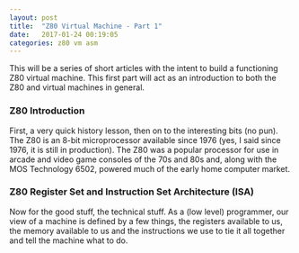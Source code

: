 ```yaml
---
layout: post
title:  "Z80 Virtual Machine - Part 1"
date:   2017-01-24 00:19:05 
categories: z80 vm asm
---
```

This will be a series of short articles with the intent to build a functioning Z80 virtual machine.  This first part will act as an introduction to both the Z80 and virtual machines in general.

### Z80 Introduction
First, a very quick history lesson, then on to the interesting bits (no pun).  The Z80 is an 8-bit microprocessor available since 1976 (yes, I said since 1976, it is still in production).  The Z80 was a popular processor for use in arcade and video game consoles of the 70s and 80s and, along with the MOS Technology 6502, powered much of the early home computer market.

### Z80 Register Set and Instruction Set Architecture (ISA)
Now for the good stuff, the technical stuff.  As a (low level) programmer, our view of a machine is defined by a few things, the registers available to us, the memory available to us and the instructions we use to tie it all together and tell the machine what to do.     